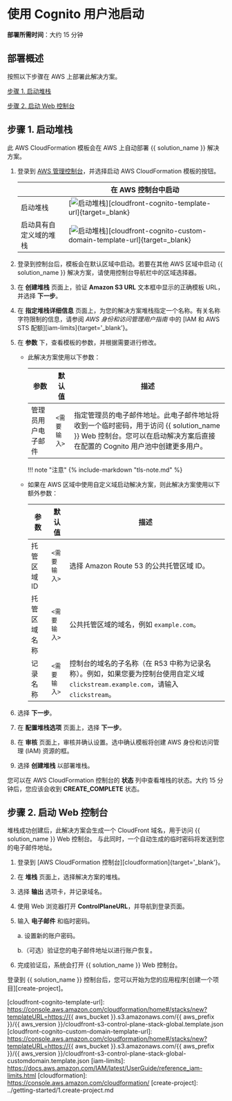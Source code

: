 # 使用 Cognito 用户池启动

**部署所需时间**：大约 15 分钟

## 部署概述

按照以下步骤在 AWS 上部署此解决方案。

[步骤 1. 启动堆栈](#步骤-1-启动堆栈)

[步骤 2. 启动 Web 控制台](#步骤-2-启动-web-控制台)

## 步骤 1. 启动堆栈

此 AWS CloudFormation 模板会在 AWS 上自动部署 {{ solution_name }} 解决方案。

1. 登录到 [AWS 管理控制台](https://console.aws.amazon.com/)，并选择启动 AWS CloudFormation 模板的按钮。

    |                             | 在 AWS 控制台中启动                                                                                                                                                                                                                                   |
    |---------------------------------------------------------------------------------------------------------------------------------------------------------------------------------------------------------------------------------------------------------| ------------------------------------------------------------ |
    | 启动堆栈      | [![启动堆栈][launch-stack]][cloudfront-cognito-template-url]{target=_blank}              |
    | 启动具有自定义域的堆栈     | [![启动堆栈][launch-stack]][cloudfront-cognito-custom-domain-template-url]{target=_blank}              |

2. 登录到控制台后，模板会在默认区域中启动。若要在其他 AWS 区域中启动 {{ solution_name }} 解决方案，请使用控制台导航栏中的区域选择器。

3. 在 **创建堆栈** 页面上，验证 **Amazon S3 URL** 文本框中显示的正确模板 URL，并选择 **下一步**。

4. 在 **指定堆栈详细信息** 页面上，为您的解决方案堆栈指定一个名称。有关名称字符限制的信息，请参阅 *AWS 身份和访问管理用户指南* 中的 [IAM 和 AWS STS 配额][iam-limits]{target='_blank'}。

5. 在 **参数** 下，查看模板的参数，并根据需要进行修改。

    - 此解决方案使用以下参数：

        | 参数  | 默认值          | 描述                                                  |
        | ---------- | ---------------- | ------------------------------------------------------------ |
        | 管理员用户电子邮件 | `<需要输入>` | 指定管理员的电子邮件地址。此电子邮件地址将收到一个临时密码，用于访问 {{ solution_name }} Web 控制台。您可以在启动解决方案后直接在配置的 Cognito 用户池中创建更多用户。 |

        !!! note "注意"
            {%
            include-markdown "tls-note.md"
            %}

    - 如果在 AWS 区域中使用自定义域启动解决方案，则此解决方案使用以下额外参数：

        | 参数  | 默认值          | 描述                                                  |
        | ---------- | ---------------- | ------------------------------------------------------------ |
        | 托管区域 ID | `<需要输入>` | 选择 Amazon Route 53 的公共托管区域 ID。 |
        | 托管区域名称 | `<需要输入>` | 公共托管区域的域名，例如 `example.com`。 |
        | 记录名称 | `<需要输入>` | 控制台的域名的子名称（在 R53 中称为记录名称）。例如，如果您要为控制台使用自定义域 `clickstream.example.com`，请输入 `clickstream`。 |

6. 选择 **下一步**。

7. 在 **配置堆栈选项** 页面上，选择 **下一步**。

8. 在 **审核** 页面上，审核并确认设置。选中确认模板将创建 AWS 身份和访问管理 (IAM) 资源的框。

9. 选择 **创建堆栈** 以部署堆栈。

您可以在 AWS CloudFormation 控制台的 **状态** 列中查看堆栈的状态。大约 15 分钟后，您应该会收到 **CREATE_COMPLETE** 状态。

## 步骤 2. 启动 Web 控制台

堆栈成功创建后，此解决方案会生成一个 CloudFront 域名，用于访问 {{ solution_name }} Web 控制台。
与此同时，一个自动生成的临时密码将发送到您的电子邮件地址。

1. 登录到 [AWS CloudFormation 控制台][cloudformation]{target='_blank'}。

2. 在 **堆栈** 页面上，选择解决方案的堆栈。

3. 选择 **输出** 选项卡，并记录域名。

4. 使用 Web 浏览器打开 **ControlPlaneURL**，并导航到登录页面。

5. 输入 **电子邮件** 和临时密码。

    a. 设置新的账户密码。

    b.（可选）验证您的电子邮件地址以进行账户恢复。

6. 完成验证后，系统会打开 {{ solution_name }} Web 控制台。

登录到 {{ solution_name }} 控制台后，您可以开始为您的应用程序[创建一个项目][create-project]。

[launch-stack]: ../images/launch-stack.webp
[cloudfront-cognito-template-url]: https://console.aws.amazon.com/cloudformation/home#/stacks/new?templateURL=https://{{ aws_bucket }}.s3.amazonaws.com/{{ aws_prefix }}/{{ aws_version }}/cloudfront-s3-control-plane-stack-global.template.json
[cloudfront-cognito-custom-domain-template-url]: https://console.aws.amazon.com/cloudformation/home#/stacks/new?templateURL=https://{{ aws_bucket }}.s3.amazonaws.com/{{ aws_prefix }}/{{ aws_version }}/cloudfront-s3-control-plane-stack-global-customdomain.template.json
[iam-limits]: https://docs.aws.amazon.com/IAM/latest/UserGuide/reference_iam-limits.html
[cloudformation]: https://console.aws.amazon.com/cloudformation/
[create-project]: ../getting-started/1.create-project.md
